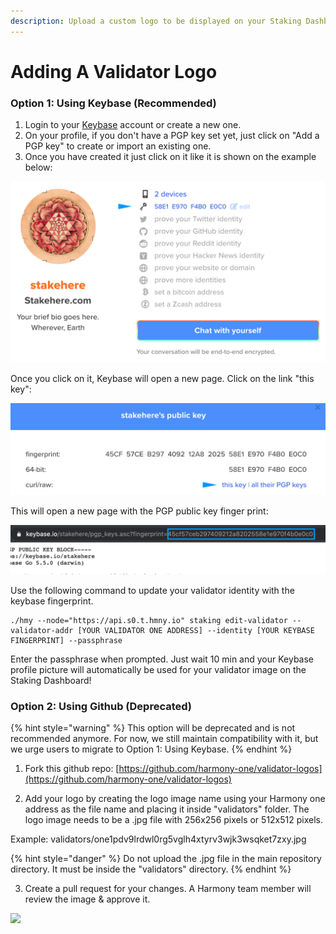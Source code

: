 ```yaml
---
description: Upload a custom logo to be displayed on your Staking Dashboard profile
---
```


# Adding A Validator Logo

###  Option 1: Using Keybase \(Recommended\) <a id="using-keybase-recommended"></a>

1. Login to your [Keybase](https://keybase.io/) account or create a new one.
2. On your profile, if you don't have a PGP key set yet, just click on "Add a PGP key" to create or import an existing one.
3. Once you have created it just click on it like it is shown on the example below:

![](../../../.gitbook/assets/add_edit_pgp_key.png)

Once you click on it, Keybase will open a new page. Click on the link "this key":

![](../../../.gitbook/assets/pgp_this_key.png)

This will open a new page with the PGP public key finger print:

![PGP Public Key Finger Print](../../../.gitbook/assets/pgp_fingerprint.png)

Use the following command to update your validator identity with the keybase fingerprint. 

```text
./hmy --node="https://api.s0.t.hmny.io" staking edit-validator --validator-addr [YOUR VALIDATOR ONE ADDRESS] --identity [YOUR KEYBASE FINGERPRINT] --passphrase
```

Enter the passphrase when prompted. Just wait 10 min and your Keybase profile picture will automatically be used for your validator image on the Staking Dashboard!

### Option 2: Using Github \(Deprecated\) <a id="uploading-a-custom-logo"></a>

{% hint style="warning" %}
This option will be deprecated and is not recommended anymore. For now, we still maintain compatibility with it, but we urge users to migrate to Option 1: Using Keybase.
{% endhint %}

1. Fork this github repo: [https://github.com/harmony-one/validator-logos](https://github.com/harmony-one/validator-logos)​

2. Add your logo by creating the logo image name using your Harmony one address as the file name and placing it inside "validators" folder. The logo image needs to be a .jpg file with 256x256 pixels or 512x512 pixels.  
  
Example: validators/one1pdv9lrdwl0rg5vglh4xtyrv3wjk3wsqket7zxy.jpg

{% hint style="danger" %}
Do not upload the .jpg file in the main repository directory. It must be inside the "validators" directory.
{% endhint %}

3. Create a pull request for your changes. A Harmony team member will review the image & approve it.

![](https://blobs.gitbook.com/assets%2F-M-IDt7HenNiPUXWT_3k%2F-M1q8Eka44xqHjcC7U5S%2F-M1qUcrcCDBse9V2-zhm%2FScreen%20Shot%202020-03-07%20at%2011.34.55%20AM.png?alt=media&token=1c53a6a9-ce60-414e-9c57-21f9d6e7b731)

